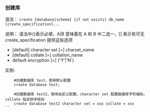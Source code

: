 ### 创建库

语法：
`create {database|schema} [if not exists] db_name [create_specification]...`

说明：
语法中{}表示必填，A|B 意味着在 A 和 B 中二选一，[] 表示有可无
create_specification 提供这些选项

* [default] character set [=] charset_name
* [default] collate [=] collation_name
* default encryption [=] {'Y'|'N'}

实例:

```
    #创建数据库 test，使用默认配置
    create database test;

    #创建数据库 test2，使用自定义配置，character set 配置数据库字符编码，collate 指定排序规则
    create database test2 character set = xxx collate = xxx
``